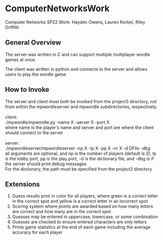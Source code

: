 # ComputerNetworksWork
Computer Networks SP22 Work: Hayden Owens, Lauren Korbel, Riley Griffith

## General Overview
The server was written in C and can support multiple multiplayer wordle games at once.

The client was written in python and connects to the server and allows users to play the wordle game.

## How to Invoke
The server and client must both be invoked from the project3 directory, not from within the mpwordleserver and mpwordle subdirectories,
respectively. 
<br><br>
		client:
<br>
		./mywordle/mpwordle.py -name X -server X -port X
<br>
		where name is the player's name and server and port are where the client should connect to the server
<br><br>
		server:
<br>
		./mpwordleserver/mpwordleserver -np X -lp X -pp X -nr X -d DFile -dbg
<br>
		all arguments are optional, and np is the number of players (default is 2), lp is the lobby port, pp is the play port, 
		-d is the dictionary file, and -dbg is if the server should print debug messages
<br> For the dictionary, the path must be specified from the project3 directory

## Extensions
1. Guess results print in color for all players, where green is a correct letter in the correct spot and yellow is a correct letter in an incorrect spot
2. Scoring system where points are awarded based on how many letters are correct and how many are in the correct spot
3. Guesses may be entered in uppercase, lowercase, or some combination
4. Guesses are checked to ensure entered characters are only letters
5. Prints game statistics at the end of each game including the average accuracy for each player
